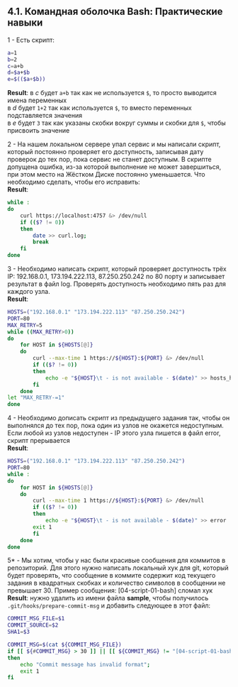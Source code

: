 ## 4.1. Командная оболочка Bash: Практические навыки
 
1 - Есть скрипт:
```bash
a=1
b=2
c=a+b
d=$a+$b
e=$(($a+$b))
```  
__Result__: в _c_ будет `a+b` так как не используется `$`, то просто выводится имена переменных  
в _d_ будет `1+2` так как используется `$`, то вместо переменных подставляется значения  
в _e_ будет `3` так как указаны скобки вокруг суммы и скобки для `$`, чтобы присвоить значение

2 - На нашем локальном сервере упал сервис и мы написали скрипт, который постоянно проверяет его доступность, 
записывая дату проверок до тех пор, пока сервис не станет доступным. В скрипте допущена ошибка, 
из-за которой выполнение не может завершиться, при этом место на Жёстком Диске постоянно уменьшается. 
Что необходимо сделать, чтобы его исправить:  
__Result__: 
```bash
while :
do
    curl https://localhost:4757 &> /dev/null
    if (($? != 0))
    then
        date >> curl.log;
        break
    fi
done
``` 

3 - Необходимо написать скрипт, который проверяет доступность трёх IP: 192.168.0.1, 173.194.222.113, 87.250.250.242 
по 80 порту и записывает результат в файл log. Проверять доступность необходимо пять раз для каждого узла.  
__Result__: 
```bash
HOSTS=("192.168.0.1" "173.194.222.113" "87.250.250.242")
PORT=80
MAX_RETRY=5
while ((MAX_RETRY>0))
do
    for HOST in ${HOSTS[@]}
    do
        curl --max-time 1 https://${HOST}:${PORT} &> /dev/null
        if (($? != 0))
        then
            echo -e "${HOST}\t - is not available - $(date)" >> hosts_health.log
        fi
    done
let "MAX_RETRY-=1"
done
```

4 - Необходимо дописать скрипт из предыдущего задания так, чтобы он выполнялся до тех пор, пока один из узлов 
не окажется недоступным. Если любой из узлов недоступен - IP этого узла пишется в файл error, скрипт прерывается  
__Result__: 
```bash
HOSTS=("192.168.0.1" "173.194.222.113" "87.250.250.242")
PORT=80
while :
do
    for HOST in ${HOSTS[@]}
    do
        curl --max-time 1 https://${HOST}:${PORT} &> /dev/null
	    if (($? != 0))
        then
            echo -e "${HOST}\t - is not available - $(date)" >> error
	    exit 1
        fi
    done
done
```

5* - Мы хотим, чтобы у нас были красивые сообщения для коммитов в репозиторий. Для этого нужно написать локальный 
хук для git, который будет проверять, что сообщение в коммите содержит код текущего задания в квадратных скобках 
и количество символов в сообщении не превышает 30. Пример сообщения: [04-script-01-bash] сломал хук  
__Result__: нужно удалить из имени файла __sample__, чтобы получилось `.git/hooks/prepare-commit-msg` 
и добавить следующее в этот файл:
```bash
COMMIT_MSG_FILE=$1
COMMIT_SOURCE=$2
SHA1=$3

COMMIT_MSG=$(cat ${COMMIT_MSG_FILE})
if [[ ${#COMMIT_MSG} > 30 ]] || [[ ${COMMIT_MSG} != "[04-script-01-bash]"* ]]
then 
    echo "Commit message has invalid format";
    exit 1
fi
```